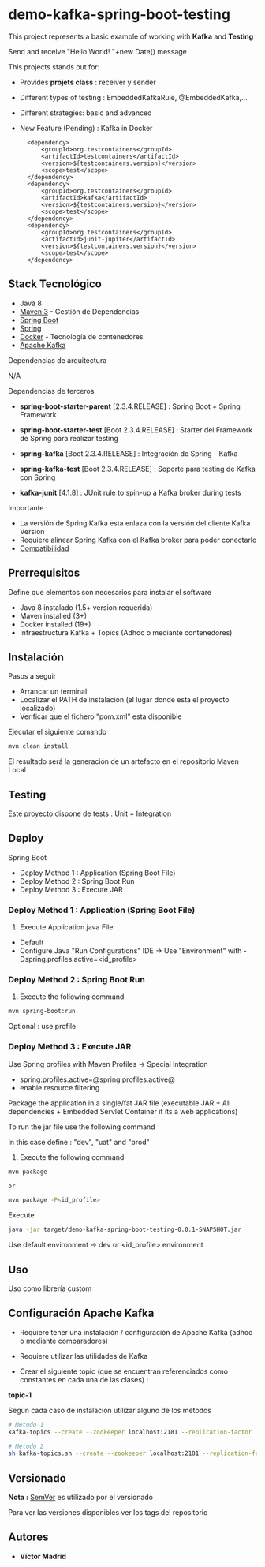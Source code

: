 # demo-kafka-spring-boot-testing

This project represents a basic example of working with **Kafka** and **Testing**

Send and receive "Hello World! "+new Date() message

This projects stands out for:

* Provides **projets class** : receiver y sender
* Different types of testing : EmbeddedKafkaRule, @EmbeddedKafka,...
* Different strategies: basic and advanced
* New Feature (Pending) : Kafka in Docker  

		<dependency>
            <groupId>org.testcontainers</groupId>
            <artifactId>testcontainers</artifactId>
            <version>${testcontainers.version}</version>
            <scope>test</scope>
        </dependency>
        <dependency>
            <groupId>org.testcontainers</groupId>
            <artifactId>kafka</artifactId>
            <version>${testcontainers.version}</version>
            <scope>test</scope>
        </dependency>
        <dependency>
            <groupId>org.testcontainers</groupId>
            <artifactId>junit-jupiter</artifactId>
            <version>${testcontainers.version}</version>
            <scope>test</scope>
        </dependency>





## Stack Tecnológico

* Java 8
* [Maven 3](https://maven.apache.org/) - Gestión de Dependencias
* [Spring Boot](https://spring.io/projects/spring-boot)
* [Spring](https://spring.io)
* [Docker](https://www.docker.com/) - Tecnología de contenedores
* [Apache Kafka ](https://kafka.apache.org/)

Dependencias de arquitectura

N/A

Dependencias de terceros

* **spring-boot-starter-parent** [2.3.4.RELEASE] : Spring Boot + Spring Framework 
* **spring-boot-starter-test** [Boot 2.3.4.RELEASE] : Starter del Framework de Spring para realizar testing
* **spring-kafka** [Boot 2.3.4.RELEASE] : Integración de Spring - Kafka
* **spring-kafka-test** [Boot 2.3.4.RELEASE] : Soporte para testing de Kafka con Spring

* **kafka-junit** [4.1.8] : JUnit rule to spin-up a Kafka broker during tests



Importante :

* La versión de Spring Kafka esta enlaza con la versión del cliente Kafka Version 
* Requiere alinear Spring Kafka con el Kafka broker para poder conectarlo
* [Compatibilidad](https://spring.io/projects/spring-kafka#kafka-client-compatibility)





## Prerrequisitos

Define que elementos son necesarios para instalar el software

* Java 8 instalado (1.5+ version requerida)
* Maven installed  (3+)
* Docker installed (19+)
* Infraestructura Kafka + Topics (Adhoc o mediante contenedores)





## Instalación

Pasos a seguir

* Arrancar un terminal
* Localizar el PATH de instalación (el lugar donde esta el proyecto localizado)
* Verificar que el fichero "pom.xml" esta disponible

Ejecutar el siguiente comando

```bash
mvn clean install
```

El resultado será la generación de un artefacto en el repositorio Maven Local






## Testing

Este proyecto dispone de tests  : Unit + Integration





## Deploy

Spring Boot

* Deploy Method 1 : Application (Spring Boot File)
* Deploy Method 2 : Spring Boot Run
* Deploy Method 3 : Execute JAR



### Deploy Method 1 : Application (Spring Boot File)

1. Execute Application.java File

* Default 
* Configure Java "Run Configurations" IDE -> Use "Environment" with -Dspring.profiles.active=<id_profile>


### Deploy Method 2 : Spring Boot Run

1. Execute the following command

```bash
mvn spring-boot:run
```

Optional : use profile


### Deploy Method 3 : Execute JAR

Use Spring profiles with Maven Profiles -> Special Integration

* spring.profiles.active=@spring.profiles.active@
* enable resource filtering

Package the application in a single/fat JAR file (executable JAR + All dependencies + Embedded Servlet Container if its a web applications)

To run the jar file use the following command 

In this case define : "dev", "uat" and "prod"

1. Execute the following command

```bash
mvn package

or

mvn package -P<id_profile>
```

Execute

```bash
java -jar target/demo-kafka-spring-boot-testing-0.0.1-SNAPSHOT.jar
```

Use default environment -> dev or <id_profile> environment






## Uso

Uso como librería custom



## Configuración Apache Kafka 

* Requiere tener una instalación / configuración de Apache Kafka (adhoc o mediante comparadores)

* Requiere utilizar las utilidades de Kafka

* Crear el siguiente topic (que se encuentran referenciados como constantes en cada una de las clases) :


**topic-1**

Según cada caso de instalación utilizar alguno de los métodos

```bash
# Metodo 1
kafka-topics --create --zookeeper localhost:2181 --replication-factor 1 --partitions 1 --topic topic-1

# Metodo 2
sh kafka-topics.sh --create --zookeeper localhost:2181 --replication-factor 1 --partitions 1 --topic topic-1
```






## Versionado

**Nota :** [SemVer](http://semver.org/) es utilizado por el versionado

Para ver las versiones disponibles ver los tags del repositorio





## Autores

* **Víctor Madrid**
